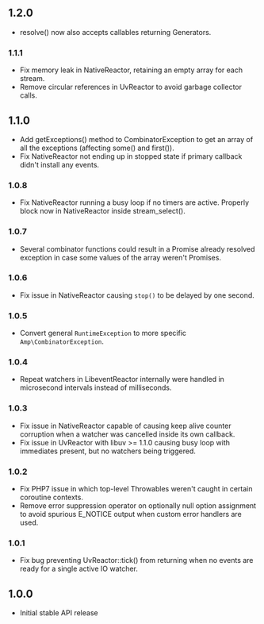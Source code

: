 1.2.0
-----

- resolve() now also accepts callables returning Generators.

### 1.1.1

- Fix memory leak in NativeReactor, retaining an empty array
  for each stream.
- Remove circular references in UvReactor to avoid garbage
  collector calls.

1.1.0
-----

- Add getExceptions() method to CombinatorException to get an
  array of all the exceptions (affecting some() and first()).
- Fix NativeReactor not ending up in stopped state if primary
  callback didn't install any events.

### 1.0.8

- Fix NativeReactor running a busy loop if no timers are active.
  Properly block now in NativeReactor inside stream_select().

### 1.0.7

- Several combinator functions could result in a Promise already
  resolved exception in case some values of the array weren't
  Promises.

### 1.0.6

- Fix issue in NativeReactor causing `stop()` to be delayed by
  one second.

### 1.0.5

- Convert general `RuntimeException` to more specific
  `Amp\CombinatorException`.

### 1.0.4

- Repeat watchers in LibeventReactor internally were handled in
  microsecond intervals instead of milliseconds.

### 1.0.3

- Fix issue in NativeReactor capable of causing keep alive
  counter corruption when a watcher was cancelled inside its
  own callback.
- Fix issue in UvReactor with libuv >= 1.1.0 causing busy loop
  with immediates present, but no watchers being triggered.

### 1.0.2

- Fix PHP7 issue in which top-level Throwables weren't caught
  in certain coroutine contexts.
- Remove error suppression operator on optionally null option
  assignment to avoid spurious E_NOTICE output when custom
  error handlers are used.

### 1.0.1

- Fix bug preventing UvReactor::tick() from returning when no
  events are ready for a single active IO watcher.

1.0.0
-----

- Initial stable API release
